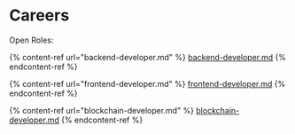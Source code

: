 # Careers

Open Roles:

{% content-ref url="backend-developer.md" %}
[backend-developer.md](backend-developer.md)
{% endcontent-ref %}

{% content-ref url="frontend-developer.md" %}
[frontend-developer.md](frontend-developer.md)
{% endcontent-ref %}

{% content-ref url="blockchain-developer.md" %}
[blockchain-developer.md](blockchain-developer.md)
{% endcontent-ref %}
